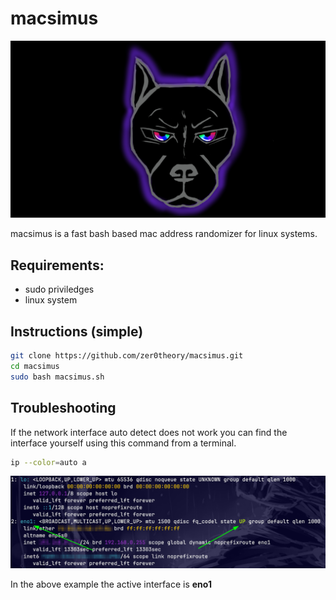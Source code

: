 # macsimus

![Max](max.jpg)


macsimus is a fast bash based mac address randomizer for linux systems.

## Requirements:
  * sudo priviledges
  * linux system

## Instructions (simple)

```sh
git clone https://github.com/zer0theory/macsimus.git
cd macsimus
sudo bash macsimus.sh
```


## Troubleshooting

If the network interface auto detect does not work you can find the interface yourself using this command from a terminal.

```sh
ip --color=auto a
```
![figure 01](eg01.png)

In the above example the active interface is **eno1**


